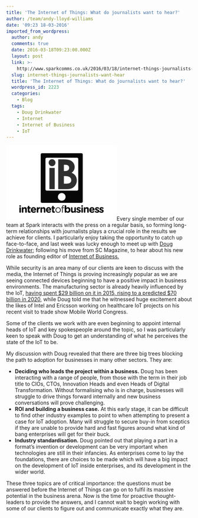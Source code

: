```yaml
---
title: 'The Internet of Things: What do journalists want to hear?'
author: /team/andy-lloyd-williams
date: '09:23 18-03-2016'
imported_from_wordpress:
  author: andy
  comments: true
  date: 2016-03-18T09:23:00.000Z
  layout: post
  link: >-
    http://www.sparkcomms.co.uk/2016/03/18/internet-things-journalists-want-hear/
  slug: internet-things-journalists-want-hear
  title: 'The Internet of Things: What do journalists want to hear?'
  wordpress_id: 2223
  categories:
    - Blog
  tags:
    - Doug Drinkwater
    - Internet
    - Internet of Business
    - IoT
---
```


![the-Internet-of-Business-logo-trans4](the-Internet-of-Business-logo-trans4-300x204.png)Every single member of our team at Spark interacts with the press on a regular basis, so forming long-term relationships with journalists plays a crucial role in the results we achieve for clients. I particularly enjoy taking the opportunity to catch up face-to-face, and last week was lucky enough to meet up with [Doug Drinkwater](https://twitter.com/dougdrinkwater1); following his move from SC Magazine, to hear about his new role as founding editor of [Internet of Business.](http://www.internetofbusiness.co.uk/)

While security is an area many of our clients are keen to discuss with the media, the Internet of Things is proving increasingly popular as we are seeing connected devices beginning to have a positive impact in business environments. The manufacturing sector is already heavily influenced by the IoT, [having spent $29 billion on it in 2015, rising to a predicted $70 billion in 2020](http://uk.businessinsider.com/how-the-iot-is-changing-the-manufacturing-industry-2016-3?r=US&IR=T), while Doug told me that he witnessed huge excitement about the likes of Intel and Ericsson working on healthcare IoT projects on his recent visit to trade show Mobile World Congress.

Some of the clients we work with are even beginning to appoint internal heads of IoT and key spokespeople around the topic, so I was particularly keen to speak with Doug to get an understanding of what he perceives the state of the IoT to be.

My discussion with Doug revealed that there are three big trees blocking the path to adoption for businesses in many other sectors. They are:

  * **Deciding who leads the project within a business.** Doug has been interacting with a range of people, from those with the term in their job title to CIOs, CTOs, Innovation Heads and even Heads of Digital Transformation. Without formalising who is in charge, businesses will struggle to drive things forward internally and new business conversations will prove challenging.
  * **ROI and building a business case.** At this early stage, it can be difficult to find other industry examples to point to when attempting to present a case for IoT adoption. Many will struggle to secure buy-in from sceptics if they are unable to provide hard and fast figures around what kind of bang enterprises will get for their buck.
  * **Industry standardisation.** Doug pointed out that playing a part in a format’s invention or development can be very important when technologies are still in their infancies. As enterprises come to lay the foundations, there are choices to be made which will have a big impact on the development of IoT inside enterprises, and its development in the wider world.

These three topics are of critical importance: the questions must be answered before the Internet of Things can go on to fulfil its massive potential in the business arena. Now is the time for proactive thought-leaders to provide the answers, and I cannot wait to begin working with some of our clients to figure out and communicate exactly what they are.
